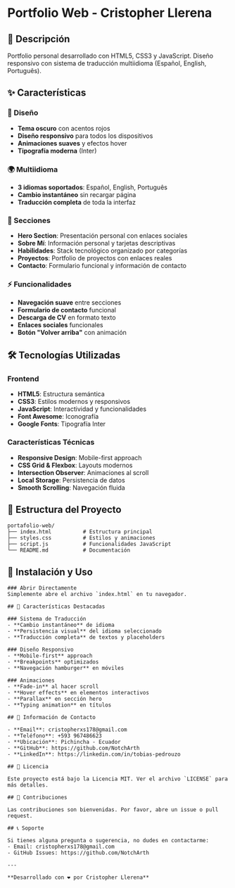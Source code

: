 # Portfolio Web - Cristopher Llerena

## 🌟 Descripción
Portfolio personal desarrollado con HTML5, CSS3 y JavaScript. Diseño responsivo con sistema de traducción multiidioma (Español, English, Português).

## ✨ Características

### 🎨 Diseño
- **Tema oscuro** con acentos rojos
- **Diseño responsivo** para todos los dispositivos
- **Animaciones suaves** y efectos hover
- **Tipografía moderna** (Inter)

### 🌍 Multiidioma
- **3 idiomas soportados**: Español, English, Português
- **Cambio instantáneo** sin recargar página
- **Traducción completa** de toda la interfaz

### 📱 Secciones
- **Hero Section**: Presentación personal con enlaces sociales
- **Sobre Mí**: Información personal y tarjetas descriptivas
- **Habilidades**: Stack tecnológico organizado por categorías
- **Proyectos**: Portfolio de proyectos con enlaces reales
- **Contacto**: Formulario funcional y información de contacto

### ⚡ Funcionalidades
- **Navegación suave** entre secciones
- **Formulario de contacto** funcional
- **Descarga de CV** en formato texto
- **Enlaces sociales** funcionales
- **Botón "Volver arriba"** con animación

## 🛠️ Tecnologías Utilizadas

### Frontend
- **HTML5**: Estructura semántica
- **CSS3**: Estilos modernos y responsivos
- **JavaScript**: Interactividad y funcionalidades
- **Font Awesome**: Iconografía
- **Google Fonts**: Tipografía Inter

### Características Técnicas
- **Responsive Design**: Mobile-first approach
- **CSS Grid & Flexbox**: Layouts modernos
- **Intersection Observer**: Animaciones al scroll
- **Local Storage**: Persistencia de datos
- **Smooth Scrolling**: Navegación fluida

## 📁 Estructura del Proyecto

```
portafolio-web/
├── index.html          # Estructura principal
├── styles.css          # Estilos y animaciones
├── script.js           # Funcionalidades JavaScript
└── README.md           # Documentación
```

## 🚀 Instalación y Uso
```
### Abrir Directamente
Simplemente abre el archivo `index.html` en tu navegador.

## 🎯 Características Destacadas

### Sistema de Traducción
- **Cambio instantáneo** de idioma
- **Persistencia visual** del idioma seleccionado
- **Traducción completa** de textos y placeholders

### Diseño Responsivo
- **Mobile-first** approach
- **Breakpoints** optimizados
- **Navegación hamburger** en móviles

### Animaciones
- **Fade-in** al hacer scroll
- **Hover effects** en elementos interactivos
- **Parallax** en sección hero
- **Typing animation** en títulos

## 📧 Información de Contacto

- **Email**: cristopherxs178@gmail.com
- **Teléfono**: +593 967486623
- **Ubicación**: Pichincha - Ecuador
- **GitHub**: https://github.com/NotchArth
- **LinkedIn**: https://linkedin.com/in/tobias-pedrouzo

## 📝 Licencia

Este proyecto está bajo la Licencia MIT. Ver el archivo `LICENSE` para más detalles.

## 🤝 Contribuciones

Las contribuciones son bienvenidas. Por favor, abre un issue o pull request.

## 📞 Soporte

Si tienes alguna pregunta o sugerencia, no dudes en contactarme:
- Email: cristopherxs178@gmail.com
- GitHub Issues: https://github.com/NotchArth

---

**Desarrollado con ❤️ por Cristopher Llerena** 